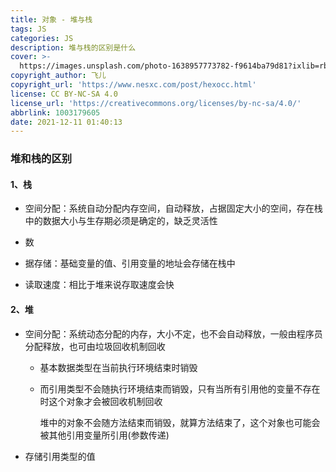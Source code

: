 ```yaml
---
title: 对象 - 堆与栈
tags: JS
categories: JS
description: 堆与栈的区别是什么
cover: >-
  https://images.unsplash.com/photo-1638957773782-f9614ba79d81?ixlib=rb-1.2.1&ixid=MnwxMjA3fDB8MHxwaG90by1wYWdlfHx8fGVufDB8fHx8&auto=format&fit=crop&w=580&q=80
copyright_author: 飞儿
copyright_url: 'https://www.nesxc.com/post/hexocc.html'
license: CC BY-NC-SA 4.0
license_url: 'https://creativecommons.org/licenses/by-nc-sa/4.0/'
abbrlink: 1003179605
date: 2021-12-11 01:40:13
---
```


### 堆和栈的区别 ###

#### 1、栈 ####

* 空间分配：系统自动分配内存空间，自动释放，占据固定大小的空间，存在栈中的数据大小与生存期必须是确定的，缺乏灵活性
* 数

* 据存储：基础变量的值、引用变量的地址会存储在栈中
* 读取速度：相比于堆来说存取速度会快

#### 2、堆 ####

* 空间分配：系统动态分配的内存，大小不定，也不会自动释放，一般由程序员分配释放，也可由垃圾回收机制回收

  * 基本数据类型在当前执行环境结束时销毁

  * 而引用类型不会随执行环境结束而销毁，只有当所有引用他的变量不存在时这个对象才会被回收机制回收

    堆中的对象不会随方法结束而销毁，就算方法结束了，这个对象也可能会被其他引用变量所引用(参数传递)

* 存储引用类型的值